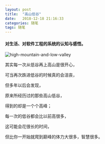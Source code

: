 ```yaml
---
layout: post
title:  "高山低谷"
date:   2018-12-18 21:16:33
categories: 随笔
tags: 随笔
---
```

#### 对生活、对软件工程的系统的认知与感悟。

![high-mountain-and-low-valley](https://i.imgur.com/QDrCK7T.jpg)


其实每一次从低谷再上高山是很开心，

可当再次跌进低谷的时候真的会沮丧，

但多年以后会发现，

原来所经历过的那些高山低谷，

得到的却是一个个高峰；

每一次的低谷都会比以前高很多，

这可能会花很长的时间，

但比你一开始就爬到巅峰的体力大很多，智慧很多。

